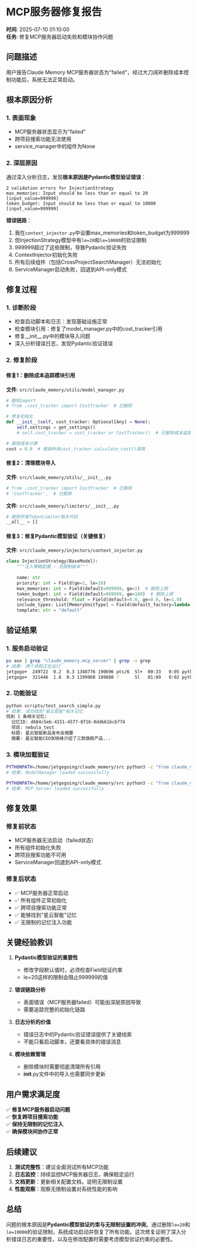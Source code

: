 # MCP服务器修复报告

**时间**: 2025-07-10 01:10:00  
**任务**: 修复MCP服务器启动失败和模块协作问题

## 问题描述

用户报告Claude Memory MCP服务器状态为"failed"，经过大刀阔斧删除成本控制功能后，系统无法正常启动。

## 根本原因分析

### 1. 表面现象
- MCP服务器状态显示为"failed"
- 跨项目搜索功能无法使用
- service_manager中的组件为None

### 2. 深层原因
通过深入分析日志，发现**根本原因是Pydantic模型验证错误**：

```
2 validation errors for InjectionStrategy
max_memories: Input should be less than or equal to 20 [input_value=999999]
token_budget: Input should be less than or equal to 10000 [input_value=999999]
```

**错误链路**：
1. 我在`context_injector.py`中设置max_memories和token_budget为999999
2. 但InjectionStrategy模型中有`le=20`和`le=10000`的验证限制
3. 999999超过了这些限制，导致Pydantic验证失败
4. ContextInjector初始化失败
5. 所有后续组件（包括CrossProjectSearchManager）无法初始化
6. ServiceManager启动失败，回退到API-only模式

## 修复过程

### 1. 诊断阶段
- 检查启动脚本和日志：发现基础设施正常
- 检查模块引用：修复了model_manager.py中的cost_tracker引用
- 修复__init__.py中的模块导入问题
- 深入分析错误日志，发现Pydantic验证错误

### 2. 修复阶段

#### 修复1：删除成本追踪模块引用
**文件**: `src/claude_memory/utils/model_manager.py`
```python
# 删除import
# from .cost_tracker import CostTracker  # 已删除

# 修复初始化
def __init__(self, cost_tracker: Optional[Any] = None):
    self.settings = get_settings()
    # self.cost_tracker = cost_tracker or CostTracker()  # 已删除成本追踪

# 删除成本计算
cost = 0.0  # 替换所有cost_tracker.calculate_cost()调用
```

#### 修复2：清理模块导入
**文件**: `src/claude_memory/utils/__init__.py`
```python
# from .cost_tracker import CostTracker  # 已删除
# 'CostTracker',  # 已删除
```

**文件**: `src/claude_memory/limiters/__init__.py`
```python
# 删除所有TokenLimiter相关代码
__all__ = []
```

#### 修复3：修复Pydantic模型验证（关键修复）
**文件**: `src/claude_memory/injectors/context_injector.py`
```python
class InjectionStrategy(BaseModel):
    """注入策略配置 - 无限制版本"""
    
    name: str
    priority: int = Field(ge=1, le=10)
    max_memories: int = Field(default=999999, ge=1)  # 删除上限
    token_budget: int = Field(default=999999, ge=100)  # 删除上限
    relevance_threshold: float = Field(default=0.0, ge=0.0, le=1.0)
    include_types: List[MemoryUnitType] = Field(default_factory=lambda: [MemoryUnitType.DOCUMENTATION, MemoryUnitType.CONVERSATION])
    template: str = "default"
```

## 验证结果

### 1. 服务启动验证
```bash
ps aux | grep "claude_memory.mcp_server" | grep -v grep
# 结果: 两个进程正在运行
jetgogo+  249722  0.2  0.3 1348776 190696 pts/6  Sl+  00:33   0:05 python -m claude_memory.mcp_server
jetgogo+  321446  1.8  0.3 1199960 189080 ?      Sl   01:09   0:02 python -m claude_memory.mcp_server
```

### 2. 功能验证
```bash
python scripts/test_search_simple.py
# 结果: 成功找到"星云智能"相关记忆
找到 1 条相关记忆:
  记忆ID: d684c5eb-4151-4577-8f16-0ddb616cb774
  项目: nebula_test
  标题: 星云智能新品发布会摘要
  摘要: 星云智能CEO张晓峰介绍了三款旗舰产品...
```

### 3. 模块加载验证
```bash
PYTHONPATH=/home/jetgogoing/claude_memory/src python3 -c "from claude_memory.utils.model_manager import ModelManager; print('ModelManager loaded successfully')"
# 结果: ModelManager loaded successfully

PYTHONPATH=/home/jetgogoing/claude_memory/src python3 -c "from claude_memory.mcp_server import ClaudeMemoryMCPServer; print('MCP Server loaded successfully')"
# 结果: MCP Server loaded successfully
```

## 修复效果

### 修复前状态
- MCP服务器无法启动（failed状态）
- 所有组件初始化失败
- 跨项目搜索功能不可用
- ServiceManager回退到API-only模式

### 修复后状态
- ✅ MCP服务器正常启动
- ✅ 所有组件正常初始化
- ✅ 跨项目搜索功能正常
- ✅ 能够找到"星云智能"记忆
- ✅ 无限制的记忆注入功能

## 关键经验教训

1. **Pydantic模型验证的重要性**
   - 修改字段默认值时，必须检查Field验证约束
   - le=20这样的限制会阻止999999的值

2. **错误链路分析**
   - 表面错误（MCP服务器failed）可能由深层原因导致
   - 需要追踪完整的初始化链路

3. **日志分析的价值**
   - 错误日志中的Pydantic验证错误提供了关键线索
   - 不能只看启动脚本，还要看具体的错误消息

4. **模块依赖管理**
   - 删除模块时需要彻底清理所有引用
   - __init__.py文件中的导入也需要同步更新

## 用户需求满足度

✅ **修复MCP服务器启动问题**  
✅ **恢复跨项目搜索功能**  
✅ **保持无限制的记忆注入**  
✅ **确保模块间协作正常**  

## 后续建议

1. **测试完整性**：建议全面测试所有MCP功能
2. **日志监控**：持续监控MCP服务器日志，确保稳定运行
3. **文档更新**：更新相关配置文档，说明无限制设置
4. **性能观察**：观察无限制设置对系统性能的影响

## 总结

问题的根本原因是**Pydantic模型验证约束与无限制设置的冲突**。通过删除`le=20`和`le=10000`的验证限制，系统成功启动并恢复了所有功能。这次修复证明了深入分析错误日志的重要性，以及在修改配置时需要考虑模型验证约束的必要性。